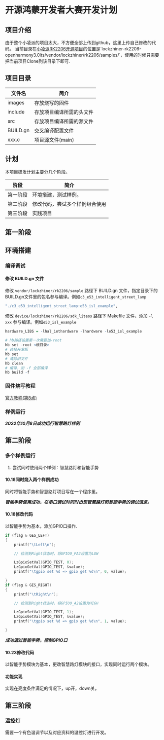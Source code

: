 # 开源鸿蒙开发者大赛开发计划
## 项目介绍
由于整个小凌派的项目太大，不方便全部上传到github，这里上传自己修改的代码。
当前目录在[小凌派RK2206开源项目]("https://gitee.com/Lockzhiner-Electronics/lockzhiner-rk2206-openharmony3.0lts/tree/master")的位置是`lockzhiner-rk2206-openharmony3.0lts/vendor/lockzhiner/rk2206/samples/`，使用的时候只需要把当前项目Clone到该目录下即可.
## 项目目录
| 文件名 | 简介 |
| --- | --- |
| images | 存放烧写的固件 |
| include | 存放项目编译所需的头文件 |
| src | 存放项目编译所需的源文件 |
| BUILD.gn | 交叉编译配置文件 |
| xxx.c | 项目源文件(main) |
## 计划
本项目研发计划主要分几个阶段。

| 阶段 | 简介 |
| --- | --- |
| 第一阶段 | 环境搭建，测试样例。|
| 第二阶段 | 修改代码，尝试多个样例组合使用|
| 第三阶段 | 实践项目|
## 第一阶段
## 环境搭建
### 编译调试

#### 修改 BUILD.gn 文件

修改 `vendor/lockzhiner/rk2206/sample` 路径下 BUILD.gn 文件，指定目录下的BUILD.gn文件里的包名参与编译。例如`c3_e53_intelligent_street_lamp`

```r
"./c3_e53_intelligent_street_lamp:e53_isl_example",
```

修改 `device/lockzhiner/rk2206/sdk_liteos` 路径下 Makefile 文件，添加 `-l xxx` 参与编译。例如`e53_isl_example`

```r
hardware_LIBS = -lhal_iothardware -lhardware -le53_isl_example
```

```r
# hb路径设置第一次需要加-root
hb set -root <根目录>
# 选择开发版 
hb set
# 清除旧文件
hb clean
# 编译，加 -f 全部编译
hb build -f
```
### 固件烧写教程
[官方教程(第8点)](https://gitee.com/Lockzhiner-Electronics/lockzhiner-rk2206-openharmony3.0lts/blob/master/vendor/lockzhiner/rk2206/README_zh.md#8烧录打印)
### 样例运行
***2022年10月8日成功运行智慧路灯样例***
## 第二阶段
### 多个样例运行
1. 尝试同时使用两个样例：智慧路灯和智能手势

#### 10.16同时烧入两个样例成功
同时将智能手势和智慧路灯项目写在一个程序里。

***智能手势使用成功，在串口调试时同时出现智慧路灯和智能手势的调试信息。***

#### 10.18修改代码
以智能手势为基本，添加GPIO口操作.
``` c
if (flag & GES_LEFT)
{
    printf("\tLeft\n");

    // 检测到Right状态时，将GPIO0_PA2设置为LOW

    LzGpioSetVal(GPIO_TEST, 0);
    LzGpioGetVal(GPIO_TEST, &value);
    printf("\tgpio set %d => gpio get %d\n", 0, value);

}
if (flag & GES_RIGHT)
{
    printf("\tRight\n");

    // 检测到Right状态时，将GPIO0_A2设置为HIGH

    LzGpioSetVal(GPIO_TEST, 1);
    LzGpioGetVal(GPIO_TEST, &value);
    printf("\tgpio set %d => gpio get %d\n", 1, value);

}
```
***成功通过智能手势，控制GPIO口***

#### 10.23修改代码
以智能手势模块为基本，更改智慧路灯模块的接口，实现同时运行两个模块。
#### 功能实现
实现在亮度条件满足的情况下，up开，down关。
## 第三阶段

### 温控灯
需要一个有色温调节以及对应资料的温控灯进行开发。